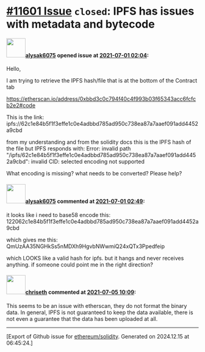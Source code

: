 # [\#11601 Issue](https://github.com/ethereum/solidity/issues/11601) `closed`: IPFS has issues with metadata and bytecode

#### <img src="https://avatars.githubusercontent.com/u/9685425?v=4" width="50">[alysak6075](https://github.com/alysak6075) opened issue at [2021-07-01 02:04](https://github.com/ethereum/solidity/issues/11601):

Hello, 

I am trying to retrieve the IPFS hash/file that is at the bottom of the Contract tab

https://etherscan.io/address/0xbbd3c0c794f40c4f993b03f65343acc6fcfcb2e2#code

This is the link:
ipfs://62c1e84b5f1f3effe1c0e4adbbd785ad950c738ea87a7aaef091add4452a9cbd

from my understanding and from the solidity docs this is the IPFS hash of the file but IPFS responds with:
Error: invalid path "/ipfs/62c1e84b5f1f3effe1c0e4adbbd785ad950c738ea87a7aaef091add4452a9cbd": invalid CID: selected encoding not supported

What encoding is missing? what needs to be converted?
Please help?


#### <img src="https://avatars.githubusercontent.com/u/9685425?v=4" width="50">[alysak6075](https://github.com/alysak6075) commented at [2021-07-01 02:49](https://github.com/ethereum/solidity/issues/11601#issuecomment-871870694):

it looks like i need to base58 encode this:
122062c1e84b5f1f3effe1c0e4adbbd785ad950c738ea87a7aaef091add4452a9cbd

which gives me this:
QmUzAA35NGHkSs5nMDXh9HgvbNWwmiQ24xQTx3Ppedfeip

which LOOKS like a valid hash for ipfs.
but it hangs and never receives anything.
if someone could point me in the right direction?

#### <img src="https://avatars.githubusercontent.com/u/9073706?v=4" width="50">[chriseth](https://github.com/chriseth) commented at [2021-07-05 10:09](https://github.com/ethereum/solidity/issues/11601#issuecomment-873987658):

This seems to be an issue with etherscan, they do not format the binary data. In general, IPFS is not guaranteed to keep the data available, there is not even a guarantee that the data has been uploaded at all.


-------------------------------------------------------------------------------



[Export of Github issue for [ethereum/solidity](https://github.com/ethereum/solidity). Generated on 2024.12.15 at 06:45:24.]
